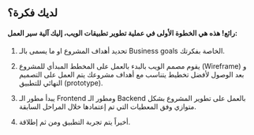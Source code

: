 ## لديك فكرة؟ 
#### رائع! هذه هي الخطوة الأولى في عملية تطوير تطبيقات الويب، إليك آلية سير العمل:
  1. تحديد أهداف المشروع او ما يسمى بالـ Business goals الخاصة بفكرتك.

  2. يقوم مصمم الويب بالبدء بالعمل على المخطط المبدأي للمشروع (Wireframe) و بعد الوصول لأفضل تخطيط يتناسب مع أهداف مشروعك يتم العمل على التصميم النهائي للتطبيق (prototype).

  3. يبدأ مطور الـ Frontend  ومطور الـ Backend  بالعمل على تطوير المشروع بشكل متوازي  وفق المعطيات التي تم إعتمادها خلال المراحل السابقة.

  4. أخيراً يتم تجربة التطبيق ومن ثم إطلاقة.

